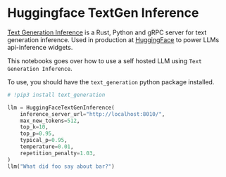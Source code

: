 # Huggingface TextGen Inference

[Text Generation Inference](https://github.com/huggingface/text-generation-inference) is a Rust, Python and gRPC server for text generation inference. Used in production at [HuggingFace](https://huggingface.co/) to power LLMs api-inference widgets.

This notebooks goes over how to use a self hosted LLM using `Text Generation Inference`.

To use, you should have the `text_generation` python package installed.


```python
# !pip3 install text_generation
```


```python
llm = HuggingFaceTextGenInference(
    inference_server_url="http://localhost:8010/",
    max_new_tokens=512,
    top_k=10,
    top_p=0.95,
    typical_p=0.95,
    temperature=0.01,
    repetition_penalty=1.03,
)
llm("What did foo say about bar?")
```

